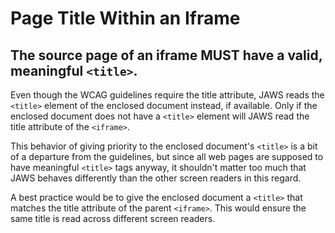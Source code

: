 # Page Title Within an Iframe

## The source page of an iframe MUST have a valid, meaningful `<title>`.

Even though the WCAG guidelines require the title attribute, JAWS reads the `<title>` element of the enclosed document instead, if available. Only if the enclosed document does not have a `<title>` element will JAWS read the title attribute of the `<iframe>`. 

This behavior of giving priority to the enclosed document's `<title>` is a bit of a departure from the guidelines, but since all web pages are supposed to have meaningful `<title>` tags anyway, it shouldn't matter too much that JAWS behaves differently than the other screen readers in this regard. 

A best practice would be to give the enclosed document a `<title>` that matches the title attribute of the parent `<iframe>`. This would ensure the same title is read across different screen readers.